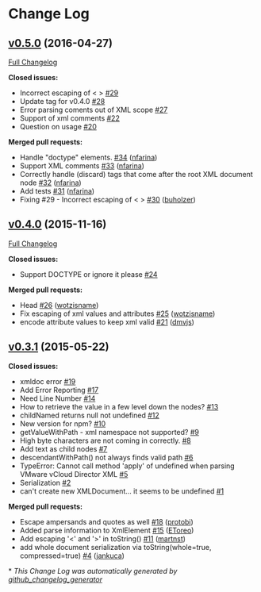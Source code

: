 # Change Log

## [v0.5.0](https://github.com/nfarina/xmldoc/tree/v0.5.0) (2016-04-27)
[Full Changelog](https://github.com/nfarina/xmldoc/compare/v0.4.0...v0.5.0)

**Closed issues:**

- Incorrect escaping of &lt; &gt; [\#29](https://github.com/nfarina/xmldoc/issues/29)
- Update tag for v0.4.0 [\#28](https://github.com/nfarina/xmldoc/issues/28)
- Error parsing coments out of XML scope [\#27](https://github.com/nfarina/xmldoc/issues/27)
- Support of xml comments [\#22](https://github.com/nfarina/xmldoc/issues/22)
- Question on usage [\#20](https://github.com/nfarina/xmldoc/issues/20)

**Merged pull requests:**

- Handle "doctype" elements. [\#34](https://github.com/nfarina/xmldoc/pull/34) ([nfarina](https://github.com/nfarina))
- Support XML comments [\#33](https://github.com/nfarina/xmldoc/pull/33) ([nfarina](https://github.com/nfarina))
- Correctly handle \(discard\) tags that come after the root XML document node [\#32](https://github.com/nfarina/xmldoc/pull/32) ([nfarina](https://github.com/nfarina))
- Add tests [\#31](https://github.com/nfarina/xmldoc/pull/31) ([nfarina](https://github.com/nfarina))
- Fixing \#29 - Incorrect escaping of &lt; &gt; [\#30](https://github.com/nfarina/xmldoc/pull/30) ([buholzer](https://github.com/buholzer))

## [v0.4.0](https://github.com/nfarina/xmldoc/tree/v0.4.0) (2015-11-16)
[Full Changelog](https://github.com/nfarina/xmldoc/compare/v0.3.1...v0.4.0)

**Closed issues:**

- Support DOCTYPE or ignore it please [\#24](https://github.com/nfarina/xmldoc/issues/24)

**Merged pull requests:**

- Head [\#26](https://github.com/nfarina/xmldoc/pull/26) ([wotzisname](https://github.com/wotzisname))
- Fix escaping of xml values and attributes [\#25](https://github.com/nfarina/xmldoc/pull/25) ([wotzisname](https://github.com/wotzisname))
- encode attribute values to keep xml valid [\#21](https://github.com/nfarina/xmldoc/pull/21) ([dmvjs](https://github.com/dmvjs))

## [v0.3.1](https://github.com/nfarina/xmldoc/tree/v0.3.1) (2015-05-22)
**Closed issues:**

- xmldoc error [\#19](https://github.com/nfarina/xmldoc/issues/19)
- Add Error Reporting [\#17](https://github.com/nfarina/xmldoc/issues/17)
- Need Line Number [\#14](https://github.com/nfarina/xmldoc/issues/14)
- How to retrieve the value in a few level down the nodes? [\#13](https://github.com/nfarina/xmldoc/issues/13)
- childNamed returns null not undefined [\#12](https://github.com/nfarina/xmldoc/issues/12)
- New version for npm? [\#10](https://github.com/nfarina/xmldoc/issues/10)
- getValueWithPath - xml namespace not supported? [\#9](https://github.com/nfarina/xmldoc/issues/9)
- High byte characters are not coming in correctly. [\#8](https://github.com/nfarina/xmldoc/issues/8)
- Add text as child nodes [\#7](https://github.com/nfarina/xmldoc/issues/7)
- descendantWithPath\(\) not always finds valid path [\#6](https://github.com/nfarina/xmldoc/issues/6)
- TypeError: Cannot call method 'apply' of undefined when parsing VMware vCloud Director XML [\#5](https://github.com/nfarina/xmldoc/issues/5)
- Serialization [\#2](https://github.com/nfarina/xmldoc/issues/2)
- can't create new XMLDocument… it seems to be undefined [\#1](https://github.com/nfarina/xmldoc/issues/1)

**Merged pull requests:**

- Escape ampersands and quotes as well [\#18](https://github.com/nfarina/xmldoc/pull/18) ([protobi](https://github.com/protobi))
- Added parse information to XmlElement [\#15](https://github.com/nfarina/xmldoc/pull/15) ([EToreo](https://github.com/EToreo))
- Add escaping '\<' and '\>' in toString\(\) [\#11](https://github.com/nfarina/xmldoc/pull/11) ([martnst](https://github.com/martnst))
- add whole document serialization via toString\(whole=true, compressed=true\) [\#4](https://github.com/nfarina/xmldoc/pull/4) ([jankuca](https://github.com/jankuca))



\* *This Change Log was automatically generated by [github_changelog_generator](https://github.com/skywinder/Github-Changelog-Generator)*